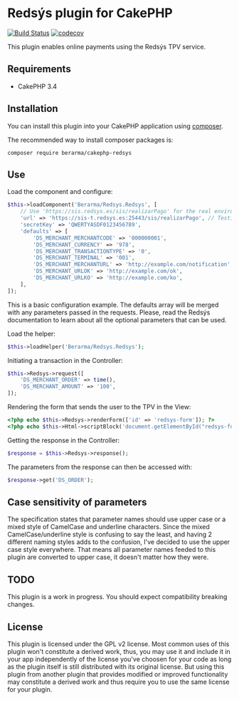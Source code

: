 # Redsýs plugin for CakePHP

[![Build Status](https://travis-ci.com/berarma/cakephp-redsys.svg?branch=master)](https://travis-ci.com/berarma/cakephp-redsys)
[![codecov](https://codecov.io/gh/berarma/cakephp-redsys/branch/master/graph/badge.svg)](https://codecov.io/gh/berarma/cakephp-redsys)

This plugin enables online payments using the Redsýs TPV service.

## Requirements

* CakePHP 3.4

## Installation

You can install this plugin into your CakePHP application using [composer](http://getcomposer.org).

The recommended way to install composer packages is:

```
composer require berarma/cakephp-redsys
```

## Use

Load the component and configure:

```php
$this->loadComponent('Berarma/Redsys.Redsys', [
    // Use 'https://sis.redsys.es/sis/realizarPago' for the real environment
    'url' => 'https://sis-t.redsys.es:25443/sis/realizarPago', // Testing
    'secretKey' => 'QWERTYASDF0123456789',
    'defaults' => [
        'DS_MERCHANT_MERCHANTCODE' => '000000001',
        'DS_MERCHANT_CURRENCY' => '978',
        'DS_MERCHANT_TRANSACTIONTYPE' => '0',
        'DS_MERCHANT_TERMINAL' => '001',
        'DS_MERCHANT_MERCHANTURL' => 'http://example.com/notification',
        'DS_MERCHANT_URLOK' => 'http://example.com/ok',
        'DS_MERCHANT_URLKO' => 'http://example.com/ko',
    ],
]);
```

This is a basic configuration example. The defaults array will be merged with
any parameters passed in the requests. Please, read the Redsýs documentation to
learn about all the optional parameters that can be used.

Load the helper:

```php
$this->loadHelper('Berarma/Redsys.Redsys');
```

Initiating a transaction in the Controller:

```php
$this->Redsys->request([
    'DS_MERCHANT_ORDER' => time(),
    'DS_MERCHANT_AMOUNT' => '100',
]);
```

Rendering the form that sends the user to the TPV in the View:

```php
<?php echo $this->Redsys->renderForm(['id' => 'redsys-form']); ?>
<?php echo $this->Html->scriptBlock('document.getElementById("redsys-form").submit();'); ?>
```

Getting the response in the Controller:

```php
$response = $this->Redsys->response();
```

The parameters from the response can then be accessed with:

```php
$response->get('DS_ORDER');
```

## Case sensitivity of parameters

The specification states that parameter names should use upper case or a mixed
style of CamelCase and underline characters. Since the mixed
CamelCase/underline style is confusing to say the least, and having 2 different
naming styles adds to the confusion, I've decided to use the upper case style
everywhere. That means all parameter names feeded to this plugin are converted
to upper case, it doesn't matter how they were.

## TODO

This plugin is a work in progress. You should expect compatibility breaking
changes.

## License

This plugin is licensed under the GPL v2 license. Most common uses of this
plugin won't constitute a derived work, thus, you may use it and include it in
your app independently of the license you've choosen for your code as long as
the plugin itself is still distributed with its original license. But using
this plugin from another plugin that provides modified or improved
functionality may constitute a derived work and thus require you to use the
same license for your plugin.

